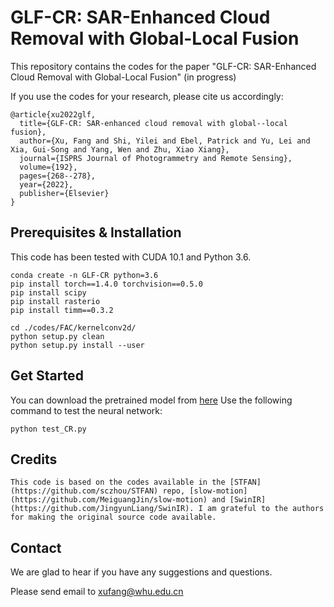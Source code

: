 # GLF-CR: SAR-Enhanced Cloud Removal with Global-Local Fusion

This repository contains the codes for the paper "GLF-CR: SAR-Enhanced Cloud Removal with Global-Local Fusion" (in progress)


If you use the codes for your research, please cite us accordingly:

```
@article{xu2022glf,
  title={GLF-CR: SAR-enhanced cloud removal with global--local fusion},
  author={Xu, Fang and Shi, Yilei and Ebel, Patrick and Yu, Lei and Xia, Gui-Song and Yang, Wen and Zhu, Xiao Xiang},
  journal={ISPRS Journal of Photogrammetry and Remote Sensing},
  volume={192},
  pages={268--278},
  year={2022},
  publisher={Elsevier}
}
```

## Prerequisites & Installation

This code has been tested with CUDA 10.1 and Python 3.6.

```
conda create -n GLF-CR python=3.6
pip install torch==1.4.0 torchvision==0.5.0
pip install scipy
pip install rasterio
pip install timm==0.3.2

cd ./codes/FAC/kernelconv2d/
python setup.py clean
python setup.py install --user
```

## Get Started
You can download the pretrained model from [here](https://drive.google.com/file/d/11EYrrqLzlqrDgrJNgIW7IY0nSz_S5y9Z/view?usp=sharing)
Use the following command to test the neural network:
```
python test_CR.py
```

## Credits

```
This code is based on the codes available in the [STFAN](https://github.com/sczhou/STFAN) repo, [slow-motion](https://github.com/MeiguangJin/slow-motion) and [SwinIR](https://github.com/JingyunLiang/SwinIR). I am grateful to the authors for making the original source code available.
```

## Contact

We are glad to hear if you have any suggestions and questions.

Please send email to xufang@whu.edu.cn
